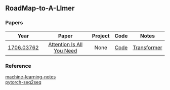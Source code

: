 ## RoadMap-to-A-Llmer

### Papers
| Year | Paper | Project | Code | Notes |
| :----: | :----: | :----: | :----: | :----: |
| [1706.03762](https://arxiv.org/abs/1706.03762) | [Attention Is All You Need](https://arxiv.org/pdf/1706.03762.pdf) | None | [Code](Attention_is_All_You_Need/attention_is_All_You_Need.py) | [Transformer](Attention_is_All_You_Need/attention-is-all-you-need.md) |


### Reference
[machine-learning-notes](https://github.com/luweiagi/machine-learning-notes)  
[pytorch-seq2seq](https://github.com/bentrevett/pytorch-seq2seq)